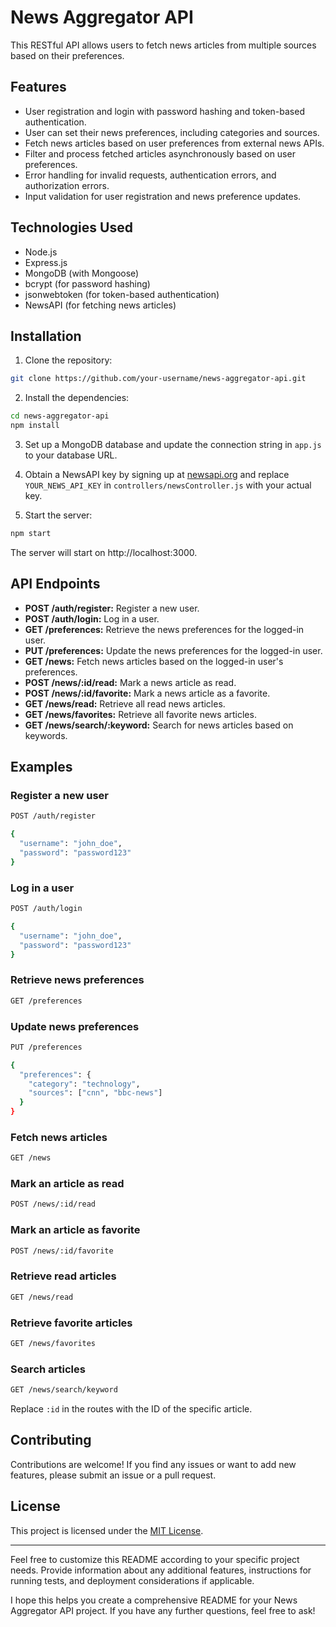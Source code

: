 # News Aggregator API

This RESTful API allows users to fetch news articles from multiple sources based on their preferences.

## Features

- User registration and login with password hashing and token-based authentication.
- User can set their news preferences, including categories and sources.
- Fetch news articles based on user preferences from external news APIs.
- Filter and process fetched articles asynchronously based on user preferences.
- Error handling for invalid requests, authentication errors, and authorization errors.
- Input validation for user registration and news preference updates.

## Technologies Used

- Node.js
- Express.js
- MongoDB (with Mongoose)
- bcrypt (for password hashing)
- jsonwebtoken (for token-based authentication)
- NewsAPI (for fetching news articles)

## Installation

1. Clone the repository:

```bash
git clone https://github.com/your-username/news-aggregator-api.git
```

2. Install the dependencies:

```bash
cd news-aggregator-api
npm install
```

3. Set up a MongoDB database and update the connection string in `app.js` to your database URL.

4. Obtain a NewsAPI key by signing up at [newsapi.org](https://newsapi.org/) and replace `YOUR_NEWS_API_KEY` in `controllers/newsController.js` with your actual key.

5. Start the server:

```bash
npm start
```

The server will start on http://localhost:3000.

## API Endpoints

- **POST /auth/register:** Register a new user.
- **POST /auth/login:** Log in a user.
- **GET /preferences:** Retrieve the news preferences for the logged-in user.
- **PUT /preferences:** Update the news preferences for the logged-in user.
- **GET /news:** Fetch news articles based on the logged-in user's preferences.
- **POST /news/:id/read:** Mark a news article as read.
- **POST /news/:id/favorite:** Mark a news article as a favorite.
- **GET /news/read:** Retrieve all read news articles.
- **GET /news/favorites:** Retrieve all favorite news articles.
- **GET /news/search/:keyword:** Search for news articles based on keywords.

## Examples

### Register a new user

```bash
POST /auth/register

{
  "username": "john_doe",
  "password": "password123"
}
```

### Log in a user

```bash
POST /auth/login

{
  "username": "john_doe",
  "password": "password123"
}
```

### Retrieve news preferences

```bash
GET /preferences
```

### Update news preferences

```bash
PUT /preferences

{
  "preferences": {
    "category": "technology",
    "sources": ["cnn", "bbc-news"]
  }
}
```

### Fetch news articles

```bash
GET /news
```

### Mark an article as read

```bash
POST /news/:id/read
```

### Mark an article as favorite

```bash
POST /news/:id/favorite
```

### Retrieve read articles

```bash
GET /news/read
```

### Retrieve favorite articles

```bash
GET /news/favorites
```

### Search articles

```bash
GET /news/search/keyword
```

Replace `:id` in the routes with the ID of the specific article.

## Contributing

Contributions are welcome! If you find any issues or want to add new features, please submit an issue or a pull request.

## License

This project is licensed under the [MIT License](LICENSE).

---

Feel free to customize this README according to your specific project needs. Provide information about any additional features, instructions for running tests, and deployment considerations if applicable.

I hope this helps you create a comprehensive README for your News Aggregator API project. If you have any further questions, feel free to ask!
